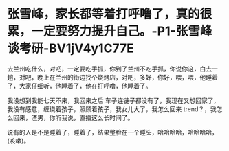 # 张雪峰，家长都等着打呼噜了，真的很累，一定要努力提升自己。-P1-张雪峰谈考研-BV1jV4y1C77E

去兰州吃什么，对吧，一定要吃手抓，你到了兰州不吃手抓，你说你这，白去一趟，对吧，晚上在兰州的街边找个烧烤店，对吧，多好，你好，喂，喂，他睡着了，大家仔细听，他睡着了，他在打呼噜，他睡着了。

我没想到我能七天不来，我回来之后 车子连链子都没有了，我现在又想回家了，我没有感意，缠绕着孩子，照顾着孩子，我女儿大了，我怎么回来 trend？，我怎么回来，渣男，你听我说，直播这么长时间了。

说有的人是不是睡着了，睡着了，结果整脸在一个睡头，哈哈哈哈，哈哈哈哈，(咳嗽)。